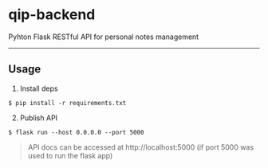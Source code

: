 # qip-backend
Pyhton Flask RESTful API for personal notes management

---
## Usage

1. Install deps
```
$ pip install -r requirements.txt
```

2. Publish API
```
$ flask run --host 0.0.0.0 --port 5000
```

> API docs can be accessed at http://localhost:5000 (if port 5000 was used to run the flask app)
